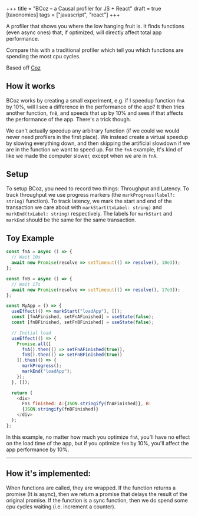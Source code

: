 +++
title = "BCoz – a Causal profiler for JS + React"
draft = true
[taxonomies]
tags = ["javascript", "react"]
+++

A profiler that shows you where the low hanging fruit is. It finds functions (even async ones) that, if optimized, will directly affect total app performance.

Compare this with a traditional profiler which tell you which functions are spending the most cpu cycles.

Based off [Coz](https://github.com/plasma-umass/coz)

## How it works

BCoz works by creating a small experiment, e.g. if I speedup function `fnA` by 10%, will I see a difference in the performance of the app? It then tries another function, `fnB`, and speeds that up by 10% and sees if that affects the performance of the app. There's a trick though.

We can't actually speedup any arbitrary function (if we could we would never need profilers in the first place). We instead create a virtual speedup by slowing everything down, and then skipping the artificial slowdown if we are in the function we want to speed up. For the `fnA` example, It's kind of like we made the computer slower, except when we are in `fnA`.

## Setup

To setup BCoz, you need to record two things: Throughput and Latency. To track throughput we use progress markers (the `markProgress(label?: string)` function). To track latency, we mark the start and end of the transaction we care about with `markStart(txLabel: string)` and `markEnd(txLabel: string)` respectively. The labels for `markStart` and `markEnd` should be the same for the same transaction.

## Toy Example

```js
const fnA = async () => {
  // Wait 10s
  await new Promise(resolve => setTimeout(() => resolve(), 10e3));
};

const fnB = async () => {
  // Wait 17s
  await new Promise(resolve => setTimeout(() => resolve(), 17e3));
};

const MyApp = () => {
  useEffect(() => markStart("loadApp"), []);
  const [fnAFinished, setFnAFinished] = useState(false);
  const [fnBFinished, setFnBFinished] = useState(false);

  // Initial load
  useEffect(() => {
    Promise.all([
      fnA().then(() => setFnAFinished(true)),
      fnB().then(() => setFnBFinished(true))
    ]).then(() => {
      markProgress();
      markEnd("loadApp");
    });
  }, []);

  return (
    <div>
      Fns finished: A:{JSON.stringify(fnAFinished)}, B:
      {JSON.stringify(fnBFinished)}
    </div>
  );
};
```

In this example, no matter how much you optimize `fnA`, you'll have no effect on the load time of the app, but if you optimize `fnB` by 10%, you'll affect the app performance by 10%.

---

## How it's implemented:

When functions are called, they are wrapped. If the function returns a promise (It is async), then we return a promise that delays the result of the original promise. If the function is a sync function, then we do spend some cpu cycles waiting (i.e. increment a counter).
